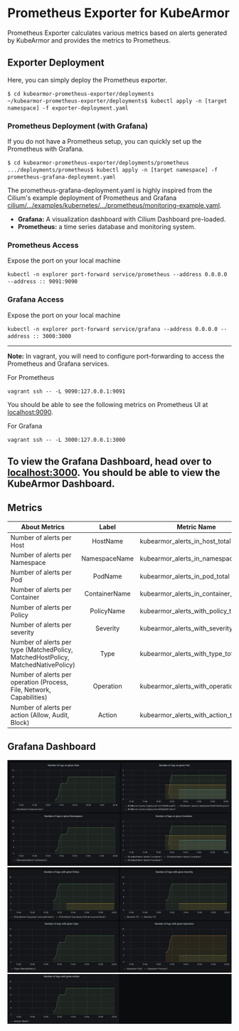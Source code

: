 # Prometheus Exporter for KubeArmor

Prometheus Exporter calculates various metrics based on alerts generated by KubeArmor and provides the metrics to Prometheus.

## Exporter Deployment

Here, you can simply deploy the Prometheus exporter.

```
$ cd kubearmor-prometheus-exporter/deployments
~/kubearmor-prometheus-exporter/deployments$ kubectl apply -n [target namespace] -f exporter-deployment.yaml
```

### Prometheus Deployment (with Grafana)

If you do not have a Prometheus setup, you can quickly set up the Prometheus with Grafana.

```
$ cd kubearmor-prometheus-exporter/deployments/prometheus
.../deployments/prometheus$ kubectl apply -n [target namespace] -f prometheus-grafana-deployment.yaml
```

The prometheus-grafana-deployment.yaml is highly inspired from the Cilium's example deployment of Prometheus and Grafana [cilium/.../examples/kubernetes/.../prometheus/monitoring-example.yaml](https://raw.githubusercontent.com/cilium/cilium/1.10.2/examples/kubernetes/addons/prometheus/monitoring-example.yaml).

* **Grafana:** A visualization dashboard with Cilium Dashboard pre-loaded.  
* **Prometheus:** a time series database and monitoring system.  

### Prometheus Access

Expose the port on your local machine
```
kubectl -n explorer port-forward service/prometheus --address 0.0.0.0 --address :: 9091:9090
```

### Grafana Access

Expose the port on your local machine
```
kubectl -n explorer port-forward service/grafana --address 0.0.0.0 --address :: 3000:3000
```

---
**Note:** In vagrant, you will need to configure port-forwarding to access the Prometheus and Grafana services.

For Prometheus
```
vagrant ssh -- -L 9090:127.0.0.1:9091
```
You should be able to see the following metrics on Prometheus UI at [localhost:9090](127.0.0.1:9090).  

For Grafana
```
vagrant ssh -- -L 3000:127.0.0.1:3000    
```
To view the Grafana Dashboard, head over to [localhost:3000](127.0.0.1:3000). You should be able to view the KubeArmor Dashboard.  
---

## Metrics

|                                   About Metrics                                   |     Label     |              Metric Name             |
| --------------------------------------------------------------------------------- | :-----------: | ------------------------------------ |
| Number of alerts per Host                                                         |HostName       |kubearmor_alerts_in_host_total        |
| Number of alerts per Namespace                                                    |NamespaceName  |kubearmor_alerts_in_namespace_total   |
| Number of alerts per Pod                                                          |PodName        |kubearmor_alerts_in_pod_total         |
| Number of alerts per Container                                                    |ContainerName  |kubearmor_alerts_in_container_total   |
| Number of alerts per Policy                                                       |PolicyName     |kubearmor_alerts_with_policy_total    |
| Number of alerts per severity                                                     |Severity       |kubearmor_alerts_with_severity_total  |
| Number of alerts per type (MatchedPolicy, MatchedHostPolicy, MatchedNativePolicy) |Type           |kubearmor_alerts_with_type_total      |
| Number of alerts per operation (Process, File, Network, Capabilities)             |Operation      |kubearmor_alerts_with_operation_total |
| Number of alerts per action (Allow, Audit, Block)                                 |Action         |kubearmor_alerts_with_action_total    |

## Grafana Dashboard

![Logs on Host](res/dashboard_1.png)
![Logs on Host](res/dashboard_2.png)
![Logs on Host](res/dashboard_3.png)

